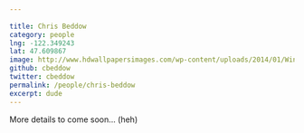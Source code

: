 ```yaml
---
 
title: Chris Beddow
category: people
lng: -122.349243
lat: 47.609867
image: http://www.hdwallpapersimages.com/wp-content/uploads/2014/01/Winter-Tiger-Wild-Cat-Images.jpg
github: cbeddow
twitter: cbeddow
permalink: /people/chris-beddow
excerpt: dude
---
```

 
More details to come soon... (heh)

